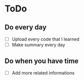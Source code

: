 # ToDo

## Do every day

- [ ] Upload every code that I learned
- [ ] Make summary every day

## Do when you have time

- [ ] Add more related informations
